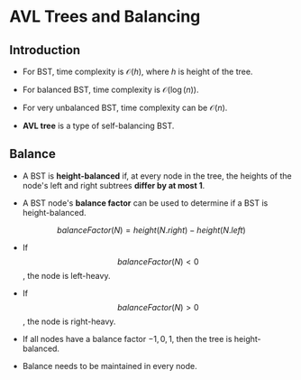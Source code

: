 # AVL Trees and Balancing

## Introduction

- For BST, time complexity is $\mathcal{O}(h)$, where $h$ is height of the tree. 

- For balanced BST, time complexity is $\mathcal{O}(\log(n))$. 

- For very unbalanced BST, time complexity can be $\mathcal{O}(n)$. 

- **AVL tree** is a type of self-balancing BST. 

## Balance 

- A BST is **height-balanced** if, at every node in the tree, the heights of the node's left and right subtrees **differ by at most 1**. 

- A BST node's **balance factor** can be used to determine if a BST is height-balanced. 

$$
balanceFactor(N) = height(N.right) - height(N.left)
$$

- If $$balanceFactor(N) < 0$$, the node is left-heavy.  

- If $$balanceFactor(N) > 0$$, the node is right-heavy.  

- If all nodes have a balance factor $-1, 0, 1$, then the tree is height-balanced. 

- Balance needs to be maintained in every node. 




